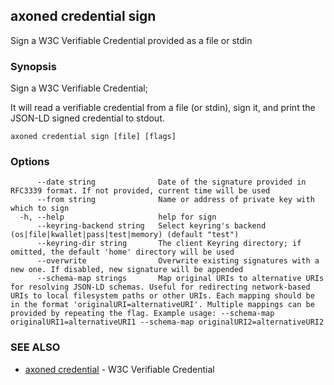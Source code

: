 ## axoned credential sign

Sign a W3C Verifiable Credential provided as a file or stdin

### Synopsis

Sign a W3C Verifiable Credential;

It will read a verifiable credential from a file (or stdin), sign it, and print the JSON-LD signed credential to stdout.

```
axoned credential sign [file] [flags]
```

### Options

```
      --date string              Date of the signature provided in RFC3339 format. If not provided, current time will be used
      --from string              Name or address of private key with which to sign
  -h, --help                     help for sign
      --keyring-backend string   Select keyring's backend (os|file|kwallet|pass|test|memory) (default "test")
      --keyring-dir string       The client Keyring directory; if omitted, the default 'home' directory will be used
      --overwrite                Overwrite existing signatures with a new one. If disabled, new signature will be appended
      --schema-map strings       Map original URIs to alternative URIs for resolving JSON-LD schemas. Useful for redirecting network-based URIs to local filesystem paths or other URIs. Each mapping should be in the format 'originalURI=alternativeURI'. Multiple mappings can be provided by repeating the flag. Example usage: --schema-map originalURI1=alternativeURI1 --schema-map originalURI2=alternativeURI2
```

### SEE ALSO

* [axoned credential](axoned_credential.md)	 - W3C Verifiable Credential
